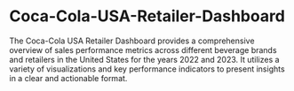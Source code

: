 # Coca-Cola-USA-Retailer-Dashboard
The Coca-Cola USA Retailer Dashboard provides a comprehensive overview of sales performance metrics across different beverage brands and retailers in the United States for the years 2022 and 2023. It utilizes a variety of visualizations and key performance indicators to present insights in a clear and actionable format.
